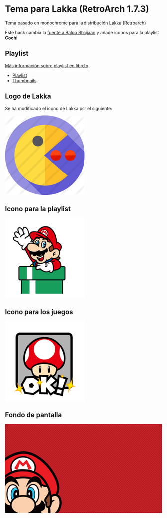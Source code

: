 # Tema para Lakka (RetroArch 1.7.3)

Tema pasado en monochrome para la distribución [Lakka](http://www.lakka.tv/) [(Retroarch)](https://www.retroarch.com/)

Este hack cambia la [fuente a Baloo Bhaijaan](https://fonts.google.com/specimen/Baloo+Bhaijaan) y añade iconos para la playlist **Cochi**

## Playlist

[Más información sobre playlist en libreto](https://docs.libretro.com/guides/roms-playlists-thumbnails/)

* [Playlist](tmp/)
* [Thumbnails](tmp/)

## Logo de Lakka

Se ha modificado el icono de Lakka por el siguiente:

![](tmp/assets/xmb/custom/png/lakka.png)

## Icono para la playlist

![](tmp/assets/xmb/custom/png/Cochi.png)

## Icono para los juegos
![](tmp/assets/xmb/custom/png/Cochi-content.png)

## Fondo de pantalla

![](tmp/assets/wallpapers/5YK43U9.jpg)